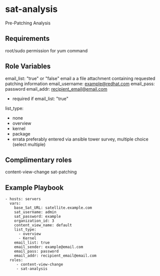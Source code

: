 sat-analysis
=========

Pre-Patching Analysis


Requirements
------------

root/sudo permission for yum command


Role Variables
--------------

email_list: "true" or "false"
   email a a file attachment containing requested patching information
email_username: example@redhat.com
email_pass: password
email_addr: recipient_email@email.com
   * required if email_list: "true"

list_type:
  - none
  - overview
  - kernel
  - package
  - errata
preferably entered via ansible tower survey, multiple choice (select multiple)


Complimentary roles
------------

content-view-change
sat-patching



Example Playbook
----------------

    - hosts: servers
      vars:
        base_Sat_URL: satellite.example.com
        sat_username: admin
        sat_password: example
        organization_id: 3
        content_view_name: default
        list_type:
          - overview
          - Kernel
        email_list: true
        email_sender: example@email.com
        email_pass: password
        email_addr: recipient_email@email.com
      roles:
         - content-view-change
         - sat-analysis
